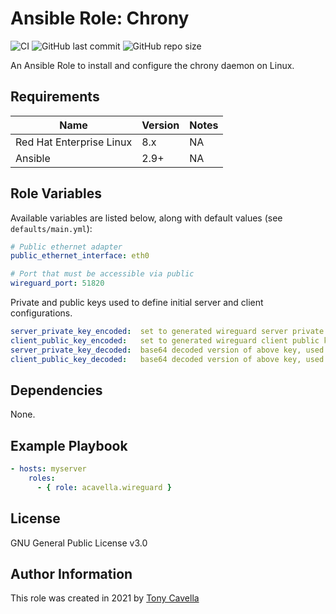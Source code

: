 # Ansible Role: Chrony

![CI](https://github.com/acavella/ansible-role-chrony/actions/workflows/ci.yml/badge.svg)
![GitHub last commit](https://img.shields.io/github/last-commit/acavella/ansible-role-chrony)
![GitHub repo size](https://img.shields.io/github/repo-size/acavella/ansible-role-chrony)

An Ansible Role to install and configure the chrony daemon on Linux.

## Requirements

| Name | Version | Notes |
| ----- | ----- | ----- |
| Red Hat Enterprise Linux | 8.x | NA |
| Ansible | 2.9+ | NA |

## Role Variables

Available variables are listed below, along with default values (see `defaults/main.yml`):

```yaml
# Public ethernet adapter
public_ethernet_interface: eth0

# Port that must be accessible via public
wireguard_port: 51820
```

Private and public keys used to define initial server and client configurations.

```yaml
server_private_key_encoded:  set to generated wireguard server private key, base64 encoded.
client_public_key_encoded:   set to generated wireguard client public key, base64 encoded.
server_private_key_decoded:  base64 decoded version of above key, used in wg0.conf.j2
client_public_key_decoded:   base64 decoded version of above key, used in wg0.conf.j2
```

## Dependencies

None.

## Example Playbook

```yaml
- hosts: myserver
    roles:
      - { role: acavella.wireguard }
```
## License

GNU General Public License v3.0

## Author Information

This role was created in 2021 by [Tony Cavella](https://www.cavella.com/)
